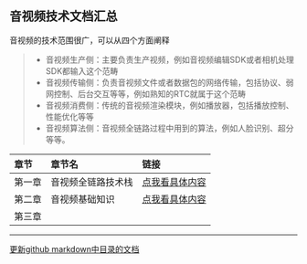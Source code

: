 ## 音视频技术文档汇总

音视频的技术范围很广，可以从四个方面阐释
> * 音视频生产侧：主要负责生产视频，例如音视频编辑SDK或者相机处理SDK都输入这个范畴
> * 音视频传输侧：负责音视频文件或者数据包的网络传输，包括协议、弱网控制、后台交互等等，例如熟知的RTC就属于这个范畴
> * 音视频消费侧：传统的音视频渲染模块，例如播放器，包括播放控制、性能优化等等
> * 音视频算法侧：音视频全链路过程中用到的算法，例如人脸识别、超分等等。

|章节|章节名|链接|
|:-|:-|:-|
|第一章|音视频全链路技术栈|[点我看具体内容](./音视频平凡之路/01-音视频全链路技术栈.md)|
|第二章|音视频基础知识|[点我看具体内容](./音视频平凡之路/02-音视频基础知识.md)|
|第三章|||
***

[更新github markdown中目录的文档](https://discuss.helloflask.com/t/topic/172)
